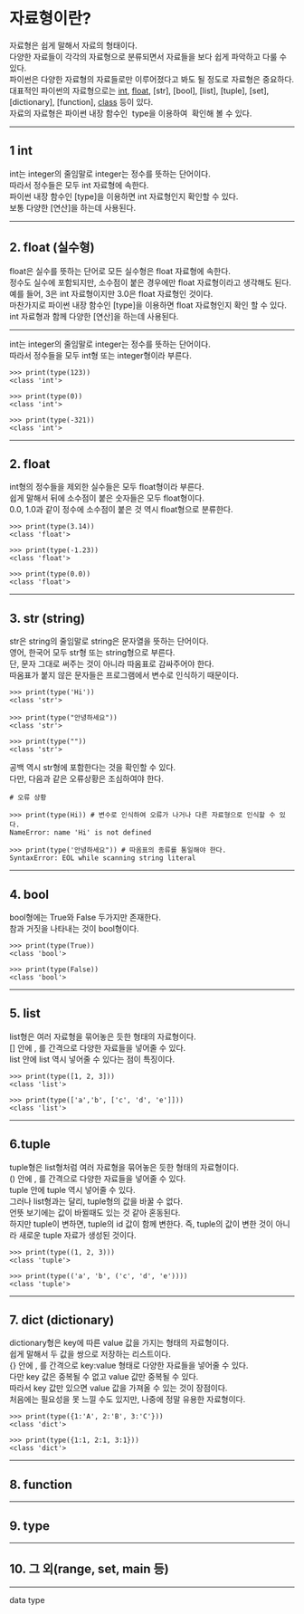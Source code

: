 # 자료형이란?

자료형은 쉽게 말해서 자료의 형태이다.   
다양한 자료들이 각각의 자료형으로 분류되면서 자료들을 보다 쉽게 파악하고 다룰 수 있다.   
파이썬은 다양한 자료형의 자료들로만 이루어졌다고 봐도 될 정도로 자료형은 중요하다.   
대표적인 파이썬의 자료형으로는 [int](<#1-int>), [float](#2.-float-(실수형)), [str], [bool], [list], [tuple], [set], [dictionary], [function], [class](<##9. type>) 등이 있다.   
자료의 자료형은 파이썬 내장 함수인  type을 이용하여  확인해 볼 수 있다.   

---
## 1 int
int는 integer의 줄임말로 integer는 정수를 뜻하는 단어이다.   
따라서 정수들은 모두 int 자료형에 속한다.      
파이썬 내장 함수인 [type]을 이용하면 int 자료형인지 확인할 수 있다.   
보통 다양한 [연산]을 하는데 사용된다.   

---

## 2. float (실수형)
float은 실수를 뜻하는 단어로 모든 실수형은 float 자료형에 속한다.   
정수도 실수에 포함되지만, 소수점이 붙은 경우에만 float 자료형이라고 생각해도 된다.   
예를 들어, 3은 int 자료형이지만 3.0은 float 자료형인 것이다.   
마찬가지로 파이썬 내장 함수인 [type]을 이용하면 float 자료형인지 확인 할 수 있다.   
int 자료형과 함께 다양한 [연산]을 하는데 사용된다.   

---


int는 integer의 줄임말로 integer는 정수를 뜻하는 단어이다.   
따라서 정수들을 모두 int형 또는 integer형이라 부른다.   

    >>> print(type(123))
    <class 'int'>

    >>> print(type(0))
    <class 'int'>

    >>> print(type(-321))
    <class 'int'>

---

## 2. float
int형의 정수들을 제외한 실수들은 모두 float형이라 부른다.   
쉽게 말해서 뒤에 소수점이 붙은 숫자들은 모두 float형이다.   
0.0, 1.0과 같이 정수에 소수점이 붙은 것 역시 float형으로 분류한다.

    >>> print(type(3.14))
    <class 'float'>

    >>> print(type(-1.23))
    <class 'float'>

    >>> print(type(0.0))
    <class 'float'>

---

## 3. str (string)
str은 string의 줄임말로 string은 문자열을 뜻하는 단어이다.    
영어, 한국어 모두 str형 또는 string형으로 부른다.   
단, 문자 그대로 써주는 것이 아니라 따옴표로 감싸주어야 한다.   
따옴표가 붙지 않은 문자들은 프로그램에서 변수로 인식하기 때문이다.   
    
    >>> print(type('Hi'))
    <class 'str'>

    >>> print(type("안녕하세요"))
    <class 'str'>

    >>> print(type(""))
    <class 'str'>

공백 역시 str형에 포함한다는 것을 확인할 수 있다.   
다만, 다음과 같은 오류상황은 조심하여야 한다.   

    # 오류 상황

    >>> print(type(Hi)) # 변수로 인식하여 오류가 나거나 다른 자료형으로 인식할 수 있다.   
    NameError: name 'Hi' is not defined

    >>> print(type('안녕하세요")) # 따옴표의 종류를 통일해야 한다.
    SyntaxError: EOL while scanning string literal

---

## 4. bool
bool형에는 True와 False 두가지만 존재한다.   
참과 거짓을 나타내는 것이 bool형이다.

    >>> print(type(True))
    <class 'bool'>

    >>> print(type(False))
    <class 'bool'>

---

## 5. list
list형은 여러 자료형을 묶어놓은 듯한 형태의 자료형이다.   
[] 안에 , 를 간격으로 다양한 자료들을 넣어줄 수 있다.   
list 안에 list 역시 넣어줄 수 있다는 점이 특징이다.   

    >>> print(type([1, 2, 3]))
    <class 'list'>

    >>> print(type(['a','b', ['c', 'd', 'e']]))
    <class 'list'>

---

## 6.tuple
tuple형은 list형처럼 여러 자료형을 묶어놓은 듯한 형태의 자료형이다.   
() 안에 , 를 간격으로 다양한 자료들을 넣어줄 수 있다.   
tuple 안에 tuple 역시 넣어줄 수 있다.  
그러나 list형과는 달리, tuple형의 값을 바꿀 수 없다.   
언뜻 보기에는 값이 바뀔때도 있는 것 같아 혼동된다.   
하지만 tuple이 변하면, tuple의 id 값이 함께 변한다.
즉, tuple의 값이 변한 것이 아니라 새로운 tuple 자료가 생성된 것이다.

    >>> print(type((1, 2, 3)))
    <class 'tuple'>

    >>> print(type(('a', 'b', ('c', 'd', 'e'))))
    <class 'tuple'>


---

## 7. dict (dictionary)
dictionary형은 key에 따른 value 값을 가지는 형태의 자료형이다.   
쉽게 말해서 두 값을 쌍으로 저장하는 리스트이다.   
{} 안에 , 를 간격으로 key:value 형태로 다양한 자료들을 넣어줄 수 있다.   
다만 key 값은 중복될 수 없고 value 값만 중복될 수 있다.   
따라서 key 값만 있으면 value 값을 가져올 수 있는 것이 장점이다.   
처음에는 필요성을 못 느낄 수도 있지만, 나중에 정말 유용한 자료형이다.     

    >>> print(type({1:'A', 2:'B', 3:'C'}))
    <class 'dict'>

    >>> print(type({1:1, 2:1, 3:1}))
    <class 'dict'>


---

## 8. function

---

## 9. type

---

## 10. 그 외(range, set, __main__ 등)

---
data type
